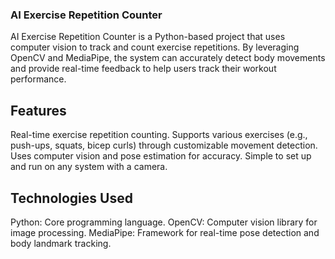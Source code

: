 ### AI Exercise Repetition Counter
AI Exercise Repetition Counter is a Python-based project that uses computer vision to track and count exercise repetitions. By leveraging OpenCV and MediaPipe, the system can accurately detect body movements and provide real-time feedback to help users track their workout performance.

## Features
Real-time exercise repetition counting.
Supports various exercises (e.g., push-ups, squats, bicep curls) through customizable movement detection.
Uses computer vision and pose estimation for accuracy.
Simple to set up and run on any system with a camera.
## Technologies Used
Python: Core programming language.
OpenCV: Computer vision library for image processing.
MediaPipe: Framework for real-time pose detection and body landmark tracking.
